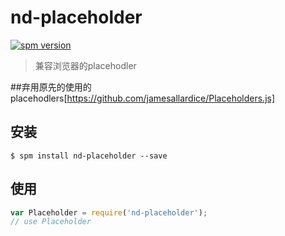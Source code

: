 # nd-placeholder

[![spm version](http://spmjs.io/badge/nd-placeholder)](http://spmjs.io/package/nd-placeholder)

> 兼容浏览器的placehodler

##弃用原先的使用的placehodlers[https://github.com/jamesallardice/Placeholders.js]

## 安装

```
$ spm install nd-placeholder --save
```

## 使用

```js
var Placeholder = require('nd-placeholder');
// use Placeholder
```
